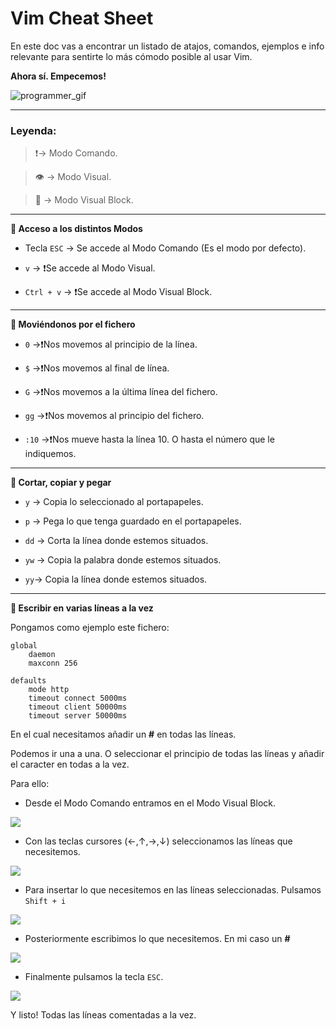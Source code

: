 # Vim Cheat Sheet

En este doc vas a encontrar un listado de atajos, comandos, ejemplos e info relevante para sentirte lo más cómodo posible al usar Vim.

**Ahora sí. Empecemos!**

![programmer_gif](https://media.giphy.com/media/13HgwGsXF0aiGY/giphy.gif)

---
### Leyenda:
>❗️-> Modo Comando.

>👁 -> Modo Visual.

>👀 -> Modo Visual Block.

---
**🔹 Acceso a los distintos Modos**

- Tecla `ESC` -> Se accede al Modo Comando (Es el modo por defecto).

- `v` -> ❗️Se accede al Modo Visual.

- `Ctrl + v` -> ❗️Se accede al Modo Visual Block.

---
**🔹 Moviéndonos por el fichero**

- `0` ->❗️Nos movemos al principio de la línea.

- `$` ->❗️Nos movemos al final de línea.

- `G` ->❗️Nos movemos a la última línea del fichero.

- `gg` ->❗️Nos movemos al principio del fichero.

- `:10` ->❗️Nos mueve hasta la línea 10. O hasta el número que le indiquemos.

---
**🔹 Cortar, copiar y pegar**

- `y` -> Copia lo seleccionado al portapapeles.

- `p` -> Pega lo que tenga guardado en el portapapeles.

- `dd` -> Corta la línea donde estemos situados.

- `yw` -> Copia la palabra donde estemos situados.

- `yy`-> Copia la línea donde estemos situados.

---
**🔹 Escribir en varias líneas a la vez**

Pongamos como ejemplo este fichero:

```
global
    daemon
    maxconn 256

defaults
    mode http
    timeout connect 5000ms
    timeout client 50000ms
    timeout server 50000ms
```

En el cual necesitamos añadir un **#** en todas las líneas.

Podemos ir una a una. O seleccionar el principio de todas las líneas y añadir el caracter en todas a la vez.

Para ello:

- Desde el Modo Comando entramos en el Modo Visual Block.

![](https://firebasestorage.googleapis.com/v0/b/blog-barckcode.appspot.com/o/CollectedNotes%2Fvim_cheat_sheet%2Fvisual_block.png?alt=media&token=63364dd6-f904-470f-adee-cf19a3cec273)

- Con las teclas cursores (←,↑,→,↓) seleccionamos las líneas que necesitemos.

![](https://firebasestorage.googleapis.com/v0/b/blog-barckcode.appspot.com/o/CollectedNotes%2Fvim_cheat_sheet%2Fdata_seleccionada.png?alt=media&token=d2a4f921-eab9-4a65-b1c3-cbdeb67b40aa)

- Para insertar lo que necesitemos en las líneas seleccionadas. Pulsamos `Shift + i`

![](https://firebasestorage.googleapis.com/v0/b/blog-barckcode.appspot.com/o/CollectedNotes%2Fvim_cheat_sheet%2Finsert_mode.png?alt=media&token=24ba90df-9ccf-458f-a236-a01e73440d5a)

- Posteriormente escribimos lo que necesitemos. En mi caso un **#**

![](https://firebasestorage.googleapis.com/v0/b/blog-barckcode.appspot.com/o/CollectedNotes%2Fvim_cheat_sheet%2Fwrite_one.png?alt=media&token=6783a303-6440-454d-b271-2243a62036f1)

- Finalmente pulsamos la tecla `ESC`.

![](https://firebasestorage.googleapis.com/v0/b/blog-barckcode.appspot.com/o/CollectedNotes%2Fvim_cheat_sheet%2Fwrite_all.png?alt=media&token=7b846f51-c332-4354-b488-dc63c43d2ca4)

Y listo! Todas las líneas comentadas a la vez.
